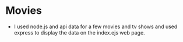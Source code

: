 # Movies

- I used node.js and api data for a few movies and tv shows and used express to display the data on the index.ejs web page.
 